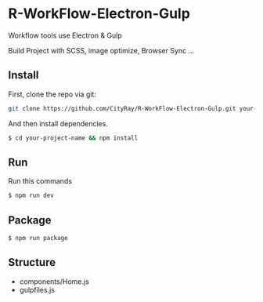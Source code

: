 # R-WorkFlow-Electron-Gulp
Workflow tools use Electron &amp; Gulp

Build Project with SCSS, image optimize, Browser Sync ...

## Install

First, clone the repo via git:

```bash
git clone https://github.com/CityRay/R-WorkFlow-Electron-Gulp.git your-project-name
```

And then install dependencies.

```bash
$ cd your-project-name && npm install
```

## Run

Run this commands

```bash
$ npm run dev
```

## Package

```bash
$ npm run package
```


## Structure

 - components/Home.js
 - gulpfiles.js

